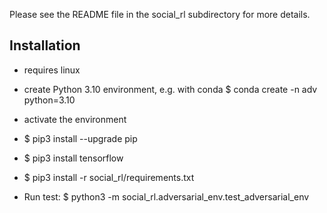 
Please see the README file in the social_rl subdirectory for more details.


## Installation
* requires linux
* create Python 3.10 environment, e.g. with conda $ conda create -n adv python=3.10
* activate the environment
* $ pip3 install --upgrade pip
* $ pip3 install tensorflow
* $ pip3 install -r social_rl/requirements.txt

* Run test: $ python3 -m social_rl.adversarial_env.test_adversarial_env
